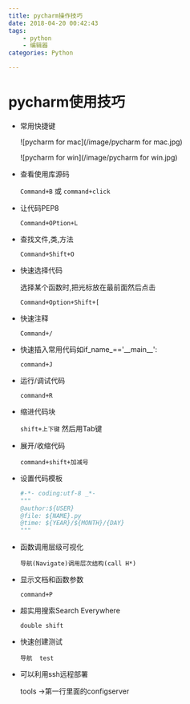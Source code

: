 ```yaml
---
title: pycharm操作技巧
date: 2018-04-20 00:42:43
tags: 
	- python
	- 编辑器
categories: Python

---
```


# pycharm使用技巧

- 常用快捷键

  ![pycharm for mac](/image/pycharm for mac.jpg)

  ![pycharm for win](/image/pycharm for win.jpg)

- 查看使用库源码

  `Command+B`  或 `command+click`

- 让代码PEP8

  `Command+OPtion+L`

- 查找文件,类,方法

  `Command+Shift+O`

- 快速选择代码

  选择某个函数时,把光标放在最前面然后点击

  `Command+Option+Shift+[`

- 快速注释

  `Command+/`

- 快速插入常用代码如if_name_=='\_\_main\_\_':

  `command+J`

- 运行/调试代码

  `command+R`

- 缩进代码块

  `shift+上下键` 然后用Tab键

- 展开/收缩代码

  `command+shift+加减号`

- 设置代码模板

  ```python
  #-*- coding:utf-8 _*-  
  """ 
  @author:${USER} 
  @file: ${NAME}.py 
  @time: ${YEAR}/${MONTH}/{DAY} 
  """  
  ```

- 函数调用层级可视化

  `导航(Navigate)调用层次结构(call H*)`

- 显示文档和函数参数

  `command+P`

- 超实用搜索Search Everywhere

  `double shift`

- 快速创建测试

  `导航  test`

- 可以利用ssh远程部署

  tools ->第一行里面的configserver



